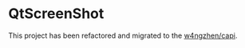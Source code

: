 # QtScreenShot

This project has been refactored and migrated to the [w4ngzhen/capi](https://github.com/w4ngzhen/capi).
